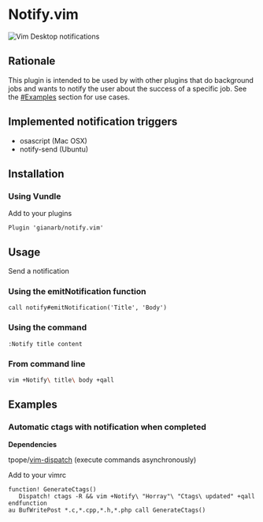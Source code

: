# Notify.vim

![Vim Desktop notifications][screencast]

## Rationale
This plugin is intended to be used by with other plugins that do background jobs and wants to notify the user about the success of a specific job.
See the [#Examples](#examples) section for use cases.

## Implemented notification triggers
- osascript (Mac OSX)
- notify-send (Ubuntu)

## Installation

### Using Vundle
Add to your plugins

```
Plugin 'gianarb/notify.vim'
```

## Usage
Send a notification

### Using the emitNotification function

```vim
call notify#emitNotification('Title', 'Body')
```

### Using the command

```vim
:Notify title content
```

### From command line

```bash
vim +Notify\ title\ body +qall
```

## Examples

### Automatic ctags with notification when completed

**Dependencies**

tpope/[vim-dispatch](https://github.com/tpope/vim-dispatch) (execute commands asynchronously)

Add to your vimrc

```vim
function! GenerateCtags()
   Dispatch! ctags -R && vim +Notify\ "Horray"\ "Ctags\ updated" +qall
endfunction
au BufWritePost *.c,*.cpp,*.h,*.php call GenerateCtags()
```


[screencast]: http://i.imgur.com/7iyrMrx.gif
